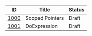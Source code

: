 |                  ID|          Title|Status|
|--------------------|---------------|-----|
|[1000](./DIP1000.md)|Scoped Pointers|Draft|
|[1001](./DIP1001.md)|DoExpression   |Draft|
